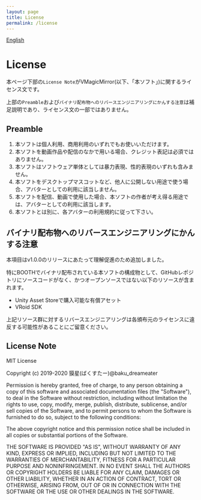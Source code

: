 ```yaml
---
layout: page
title: License
permalink: /license
---
```


[English](./en/license)

# License

本ページ下部の`License Note`がVMagicMirror(以下、「本ソフト」)に関するライセンス文です。

上部の`Preamble`および`バイナリ配布物へのリバースエンジニアリングにかんする注意`は補足説明であり、ライセンス文の一部ではありません。

## Preamble

1. 本ソフトは個人利用、商用利用のいずれでもお使いいただけます。
2. 本ソフトを動画作品や配信のなかで用いる場合、クレジット表記は必須ではありません。
3. 本ソフトはソフトウェア単体としては暴力表現、性的表現のいずれも含みません。
4. 本ソフトをデスクトップマスコットなど、他人に公開しない用途で使う場合、アバターとしての利用に該当しません。
5. 本ソフトを配信、動画で使用した場合、本ソフトの作者が考え得る用途では、アバターとしての利用に該当します。
6. 本ソフトとは別に、各アバターの利用規約に従って下さい。


## バイナリ配布物へのリバースエンジニアリングにかんする注意

本項目はv1.0.0のリリースにあたって理解促進のため追加しました。

特にBOOTHでバイナリ配布されている本ソフトの構成物として、GitHubレポジトリにソースコードがなく、かつオープンソースではない以下のリソースが含まれます。

- Unity Asset Storeで購入可能な有償アセット
- VRoid SDK

上記リソース群に対するリバースエンジニアリングは各頒布元のライセンスに違反する可能性があることにご留意ください。


## License Note

MIT License

Copyright (c) 2019-2020 獏星(ばくすたー)@baku_dreameater

Permission is hereby granted, free of charge, to any person obtaining a copy
of this software and associated documentation files (the "Software"), to deal
in the Software without restriction, including without limitation the rights
to use, copy, modify, merge, publish, distribute, sublicense, and/or sell
copies of the Software, and to permit persons to whom the Software is
furnished to do so, subject to the following conditions:

The above copyright notice and this permission notice shall be included in all
copies or substantial portions of the Software.

THE SOFTWARE IS PROVIDED "AS IS", WITHOUT WARRANTY OF ANY KIND, EXPRESS OR
IMPLIED, INCLUDING BUT NOT LIMITED TO THE WARRANTIES OF MERCHANTABILITY,
FITNESS FOR A PARTICULAR PURPOSE AND NONINFRINGEMENT. IN NO EVENT SHALL THE
AUTHORS OR COPYRIGHT HOLDERS BE LIABLE FOR ANY CLAIM, DAMAGES OR OTHER
LIABILITY, WHETHER IN AN ACTION OF CONTRACT, TORT OR OTHERWISE, ARISING FROM,
OUT OF OR IN CONNECTION WITH THE SOFTWARE OR THE USE OR OTHER DEALINGS IN THE
SOFTWARE.
